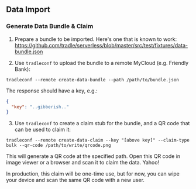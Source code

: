 ## Data Import

### Generate Data Bundle & Claim

1. Prepare a bundle to be imported. Here's one that is known to work: https://github.com/tradle/serverless/blob/master/src/test/fixtures/data-bundle.json

2. Use `tradleconf` to upload the bundle to a remote MyCloud (e.g. Friendly Bank):

`tradleconf --remote create-data-bundle --path /path/to/bundle.json`

The response should have a key, e.g.:
```json
{
  "key": "..gibberish.."
}
```
  
3. Use `tradleconf` to create a claim stub for the bundle, and a QR code that can be used to claim it:

`tradleconf --remote create-data-claim --key "[above key]" --claim-type bulk --qr-code /path/to/write/qrcode.png`

This will generate a QR code at the specified path. Open this QR code in image viewer or a browser and scan it to claim the data. Yahoo!

In production, this claim will be one-time use, but for now, you can wipe your device and scan the same QR code with a new user.
